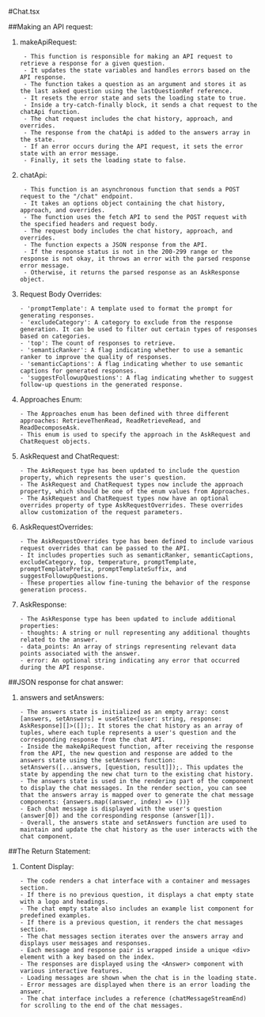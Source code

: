 #Chat.tsx

##Making an API request:

1. makeApiRequest:

        - This function is responsible for making an API request to retrieve a response for a given question.
        - It updates the state variables and handles errors based on the API response.
        - The function takes a question as an argument and stores it as the last asked question using the lastQuestionRef reference.
        - It resets the error state and sets the loading state to true.
        - Inside a try-catch-finally block, it sends a chat request to the chatApi function.
        - The chat request includes the chat history, approach, and overrides.
        - The response from the chatApi is added to the answers array in the state.
        - If an error occurs during the API request, it sets the error state with an error message.
        - Finally, it sets the loading state to false.

2. chatApi:
        
        - This function is an asynchronous function that sends a POST request to the "/chat" endpoint.
        - It takes an options object containing the chat history, approach, and overrides.
        - The function uses the fetch API to send the POST request with the specified headers and request body.
        - The request body includes the chat history, approach, and overrides.
        - The function expects a JSON response from the API.
        - If the response status is not in the 200-299 range or the response is not okay, it throws an error with the parsed response         error message.
        - Otherwise, it returns the parsed response as an AskResponse object.

3. Request Body Overrides:

       - 'promptTemplate': A template used to format the prompt for generating responses.
       - 'excludeCategory': A category to exclude from the response generation. It can be used to filter out certain types of responses based on categories.
       - 'top': The count of responses to retrieve.
       - 'semanticRanker': A flag indicating whether to use a semantic ranker to improve the quality of responses.
       - 'semanticCaptions': A flag indicating whether to use semantic captions for generated responses.
       - 'suggestFollowupQuestions': A flag indicating whether to suggest follow-up questions in the generated response.

4. Approaches Enum:

       - The Approaches enum has been defined with three different approaches: RetrieveThenRead, ReadRetrieveRead, and ReadDecomposeAsk.
       - This enum is used to specify the approach in the AskRequest and ChatRequest objects.

5. AskRequest and ChatRequest:

       - The AskRequest type has been updated to include the question property, which represents the user's question.
       - The AskRequest and ChatRequest types now include the approach property, which should be one of the enum values from Approaches.
       - The AskRequest and ChatRequest types now have an optional overrides property of type AskRequestOverrides. These overrides allow customization of the request parameters.

6. AskRequestOverrides:

       - The AskRequestOverrides type has been defined to include various request overrides that can be passed to the API.
       - It includes properties such as semanticRanker, semanticCaptions, excludeCategory, top, temperature, promptTemplate, promptTemplatePrefix, promptTemplateSuffix, and suggestFollowupQuestions.
       - These properties allow fine-tuning the behavior of the response generation process.

7. AskResponse:

       - The AskResponse type has been updated to include additional properties:
       - thoughts: A string or null representing any additional thoughts related to the answer.
       - data_points: An array of strings representing relevant data points associated with the answer.
       - error: An optional string indicating any error that occurred during the API response.

##JSON response for chat answer:

1. answers and setAnswers:

       - The answers state is initialized as an empty array: const [answers, setAnswers] = useState<[user: string, response: AskResponse][]>([]);. It stores the chat history as an array of tuples, where each tuple represents a user's question and the corresponding response from the chat API.
       - Inside the makeApiRequest function, after receiving the response from the API, the new question and response are added to the answers state using the setAnswers function: setAnswers([...answers, [question, result]]);. This updates the state by appending the new chat turn to the existing chat history.
       - The answers state is used in the rendering part of the component to display the chat messages. In the render section, you can see that the answers array is mapped over to generate the chat message components: {answers.map((answer, index) => ())}
       - Each chat message is displayed with the user's question (answer[0]) and the corresponding response (answer[1]).
       - Overall, the answers state and setAnswers function are used to maintain and update the chat history as the user interacts with the chat component.


##The Return Statement:

1. Content Display:

       - The code renders a chat interface with a container and messages section.
       - If there is no previous question, it displays a chat empty state with a logo and headings.
       - The chat empty state also includes an example list component for predefined examples.
       - If there is a previous question, it renders the chat messages section.
       - The chat messages section iterates over the answers array and displays user messages and responses.
       - Each message and response pair is wrapped inside a unique <div> element with a key based on the index.
       - The responses are displayed using the <Answer> component with various interactive features.
       - Loading messages are shown when the chat is in the loading state.
       - Error messages are displayed when there is an error loading the answer.
       - The chat interface includes a reference (chatMessageStreamEnd) for scrolling to the end of the chat messages.